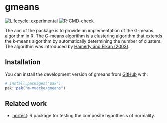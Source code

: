 
<!-- README.md is generated from README.Rmd. Please edit that file -->

# gmeans

<!-- badges: start -->

[![Lifecycle:
experimental](https://img.shields.io/badge/lifecycle-experimental-orange.svg)](https://lifecycle.r-lib.org/articles/stages.html#experimental)
[![R-CMD-check](https://github.com/m-muecke/gmeans/actions/workflows/R-CMD-check.yaml/badge.svg)](https://github.com/m-muecke/gmeans/actions/workflows/R-CMD-check.yaml)
<!-- badges: end -->

The aim of the package is to provide an implementation of the G-means
algorithm in R. The G-means algorithm is a clustering algorithm that
extends the k-means algorithm by automatically determining the number of
clusters. The algorithm was introduced by [Hamerly and Elkan
(2003)](https://proceedings.neurips.cc/paper_files/paper/2003/file/234833147b97bb6aed53a8f4f1c7a7d8-Paper.pdf).

## Installation

You can install the development version of gmeans from
[GitHub](https://github.com/) with:

``` r
# install.packages("pak")
pak::pak("m-muecke/gmeans")
```

## Related work

- [nortest](https://CRAN.R-project.org/package=nortest): R package for
  testing the composite hypothesis of normality.
